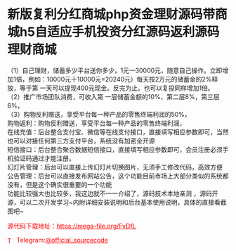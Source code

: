 # 新版复利分红商城php资金理财源码带商城h5自适应手机投资分红源码返利源码理财商城

（1）自己理财，储蓄多少平台送你多少，1元一30000元，随意自己操作。立即增加1倍，例如：10000元十10000元=20240元）每天按2万元的储蓄金的2%释放，等于第 一天可以提现400元现金。反完为止。也可以复投同样增加1倍。<br>（2）推广市场团队消费，可收入第 一层储蓄金额的10%，第二层8%，第三层6%，<br>（3）购物反利赠送，享受平台每一种产品的零售终端利润的50%，<br>购物返利：购物反利赠送，享受平台每一种产品的零售终端利润，<br>在线充值：后台整合支付宝、微信等在线支付接口，直接填写相应参数即可，当然也可以对接任何第三方支付平台，系统没有加密全开源<br>短信接口：后台整合聚合数据短信接口，直接填写相应参数即可，会员注册必须手机验证码通过才能注册。<br>幻灯片管理：后台可以直接上传幻灯片切换图片，无须手工修改代码，高效方便<br>公告管理：后台可以直接发布网站公告，这个功能目前市场上大部分类似的系统都没有，但是这个确实很重要的一个功能<br>功能比较强大也比较多，我这边就不一一介绍了，源码技术本地亲测 ，源码开源，可以二次开发学习~内附详细安装说明和后台基本使用说明，具体的直接看截图吧~<br>


<p style="color: red;">源代码下载地址：<a href="https://mega-file.org/FvDfL" style="color: red;">https://mega-file.org/FvDfL</a></p><p style="color: red;"><img src="https://cdn-icons-png.flaticon.com/512/2111/2111646.png" alt="Telegram Icon" style="width: 16px; vertical-align: middle; margin-right: 5px;">Telegram:<a href="https://t.me/official_sourcecode" style="color: red;">@official_sourcecode</a></p>